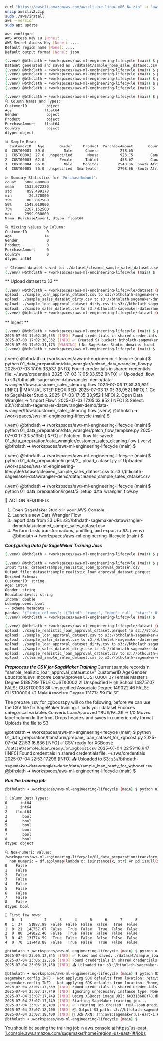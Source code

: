 ```bash
curl "https://awscli.amazonaws.com/awscli-exe-linux-x86_64.zip" -o "awscliv2.zip"
unzip awscliv2.zip
sudo ./aws/install
aws --version
sudo apt update

aws configure
AWS Access Key ID [None]: ....
AWS Secret Access Key [None]: ....
Default region name [None]: ....
Default output format [None]: json
```

```bash
(.venv) @btholath ➜ /workspaces/aws-ml-engineering-lifecycle (main) $ python 01_data_preparation/build_dataset/gen_home_sales_dataset.py 
Dataset generated and saved as ./dataset/sample_home_sales_dataset.csv
(.venv) @btholath ➜ /workspaces/aws-ml-engineering-lifecycle (main) $ python 01_data_preparation/build_dataset/gen_loan_approval_dataset.py 
(.venv) @btholath ➜ /workspaces/aws-ml-engineering-lifecycle (main) $ python 01_data_preparation/build_dataset/gen_sales_dataset.py 
(.venv) @btholath ➜ /workspaces/aws-ml-engineering-lifecycle (main) $ python 01_data_preparation/build_dataset/gen_large_datset.py 
(.venv) @btholath ➜ /workspaces/aws-ml-engineering-lifecycle (main) $ python 01_data_preparation/build_dataset/gen_realistic_loan_approval_dataset.py 
(.venv) @btholath ➜ /workspaces/aws-ml-engineering-lifecycle (main) $ 
```

```bash
(.venv) @btholath ➜ /workspaces/aws-ml-engineering-lifecycle (main) $ python 01_data_preparation/transform/clean_sales_data.py 
🔍 Column Names and Types:
CustomerID         object
Age               float64
Gender             object
Product            object
PurchaseAmount    float64
Country            object
dtype: object

📊 Sample Rows:
  CustomerID   Age       Gender     Product  PurchaseAmount       Country
0  CUST00001  39.0         Male      Camera          278.05            UK
1  CUST00002  27.0  Unspecified       Mouse          923.75        Canada
2  CUST00003  62.0       Female      Tablet          455.07        Canada
3  CUST00004  66.0         Male     Monitor         2543.36  South Africa
4  CUST00005  76.0  Unspecified  Smartwatch         2798.06  South Africa

📈 Summary Statistics for 'PurchaseAmount':
count    5000.000000
mean     1532.072220
std       859.499178
min        20.370000
25%       803.042500
50%      1549.010000
75%      2287.152500
max      2999.930000
Name: PurchaseAmount, dtype: float64

🔍 Missing Values by Column:
CustomerID         0
Age               14
Gender             0
Product            0
PurchaseAmount     0
Country            0
dtype: int64

✅ Cleaned dataset saved to: ./dataset/cleaned_sample_sales_dataset.csv
(.venv) @btholath ➜ /workspaces/aws-ml-engineering-lifecycle (main) $ 
```

** Upload dataset to S3 **
```bash
(.venv) @btholath ➜ /workspaces/aws-ml-engineering-lifecycle/dataset (main) $ aws s3 sync . s3://btholath-sagemaker-datawrangler-demo/data/
upload: ./sample_loan_approval_dataset.csv to s3://btholath-sagemaker-datawrangler-demo/data/sample_loan_approval_dataset.csv
upload: ./sample_sales_dataset_dirty.csv to s3://btholath-sagemaker-datawrangler-demo/data/sample_sales_dataset_dirty.csv
upload: ./sample_loan_approval_dataset_dirty.csv to s3://btholath-sagemaker-datawrangler-demo/data/sample_loan_approval_dataset_dirty.csv
upload: ./sample_sales_dataset.csv to s3://btholath-sagemaker-datawrangler-demo/data/sample_sales_dataset.csv
(.venv) @btholath ➜ /workspaces/aws-ml-engineering-lifecycle/dataset (main) $ 
```


** Ingest **
```bash
(.venv) @btholath ➜ /workspaces/aws-ml-engineering-lifecycle (main) $ python 01_data_preparation/ingest/1_create_resources.py 
2025-07-03 17:02:30,235 [INFO] Found credentials in shared credentials file: ~/.aws/credentials
2025-07-03 17:02:30,832 [INFO] ✅ Created S3 bucket: btholath-sagemaker-datawrangler-demo
2025-07-03 17:02:31,173 [WARNING] ❗ No SageMaker Studio domains found.
(.venv) @btholath ➜ /workspaces/aws-ml-engineering-lifecycle (main) $
```

(.venv) @btholath ➜ /workspaces/aws-ml-engineering-lifecycle (main) $ python 01_data_preparation/data_wrangler/upload_data_wrangler_flow.py 
2025-07-03 17:05:33,537 [INFO] Found credentials in shared credentials file: ~/.aws/credentials
2025-07-03 17:05:33,952 [INFO] ✅ Uploaded .flow to s3://btholath-sagemaker-datawrangler-demo/data-wrangler/flows/customer_sales_cleaning.flow
2025-07-03 17:05:33,952 [INFO] 
📌 MANUAL STEP REQUIRED:
2025-07-03 17:05:33,952 [INFO] 1. Go to SageMaker Studio.
2025-07-03 17:05:33,952 [INFO] 2. Open Data Wrangler → 'Import Flow'.
2025-07-03 17:05:33,952 [INFO] 3. Select: s3://btholath-sagemaker-datawrangler-demo/data-wrangler/flows/customer_sales_cleaning.flow
(.venv) @btholath ➜ /workspaces/aws-ml-engineering-lifecycle (main) $ 

(.venv) @btholath ➜ /workspaces/aws-ml-engineering-lifecycle (main) $ python 01_data_preparation/data_wrangler/patch_flow_template.py 
2025-07-03 17:33:57,350 [INFO] ✅ Patched .flow file saved: 01_data_preparation/data_wrangler/customer_sales_cleaning.flow
(.venv) @btholath ➜ /workspaces/aws-ml-engineering-lifecycle (main) $ 


(.venv) @btholath ➜ /workspaces/aws-ml-engineering-lifecycle (main) $ python 01_data_preparation/ingest/2_upload_dataset.py
✅ Uploaded /workspaces/aws-ml-engineering-lifecycle/dataset/cleaned_sample_sales_dataset.csv to s3://btholath-sagemaker-datawrangler-demo/data/cleaned_sample_sales_dataset.csv


(.venv) @btholath ➜ /workspaces/aws-ml-engineering-lifecycle (main) $ python 01_data_preparation/ingest/3_setup_data_wrangler_flow.py

🚀 ACTION REQUIRED:
1. Open SageMaker Studio in your AWS Console.
2. Launch a new Data Wrangler Flow.
3. Import data from S3 URI: s3://btholath-sagemaker-datawrangler-demo/data/cleaned_sample_sales_dataset.csv
4. Perform basic transformations, profiling, and export to S3.
(.venv) @btholath ➜ /workspaces/aws-ml-engineering-lifecycle (main) $ 


***Configuring Data for SageMaker Training Jobs***
```bash
(.venv) @btholath ➜ /workspaces/aws-ml-engineering-lifecycle (main) $ python 01_data_preparation//build_dataset/gen_realistic_loan_approval_dataset.py

(.venv) @btholath ➜ /workspaces/aws-ml-engineering-lifecycle (main) $ python 01_data_preparation//build_dataset/csv_to_parquet.py dataset/sample_realistic_loan_approval_dataset.csv
Input file: dataset/sample_realistic_loan_approval_dataset.csv
Output file: dataset/sample_realistic_loan_approval_dataset.parquet
Derived Schema:
CustomerID: string
Age: int64
Gender: string
EducationLevel: string
Income: double
LoanApproved: bool
-- schema metadata --
pandas: '{"index_columns": [{"kind": "range", "name": null, "start": 0, "' + 957
(.venv) @btholath ➜ /workspaces/aws-ml-engineering-lifecycle (main) $ 

(.venv) @btholath ➜ /workspaces/aws-ml-engineering-lifecycle/dataset (main) $ aws s3 sync . s3://btholath-sagemaker-datawrangler-demo/data/
upload: ./sample_realistic_loan_approval_dataset.parquet to s3://btholath-sagemaker-datawrangler-demo/data/sample_realistic_loan_approval_dataset.parquet
upload: ./sample_loan_approval_dataset.csv to s3://btholath-sagemaker-datawrangler-demo/data/sample_loan_approval_dataset.csv
upload: ./sample_sales_dataset.csv to s3://btholath-sagemaker-datawrangler-demo/data/sample_sales_dataset.csv
upload: ./sample_loan_approval_dataset_dirty.csv to s3://btholath-sagemaker-datawrangler-demo/data/sample_loan_approval_dataset_dirty.csv
upload: ./sample_sales_dataset_dirty.csv to s3://btholath-sagemaker-datawrangler-demo/data/sample_sales_dataset_dirty.csv
upload: ./sample_realistic_loan_approval_dataset.csv to s3://btholath-sagemaker-datawrangler-demo/data/sample_realistic_loan_approval_dataset.csv
upload: ./cleaned_sample_sales_dataset.csv to s3://btholath-sagemaker-datawrangler-demo/data/cleaned_sample_sales_dataset.csv
```

***Preprocess the CSV for SageMaker Training***
Current sample records in "sample_realistic_loan_approval_dataset.csv"
CustomerID	Age	Gender	EducationLevel	Income	LoanApproved
CUST00001	37	Female	Master's Degree	51887.99	TRUE
CUST00002	21	Unspecified	High School	148757.07	FALSE
CUST00003	80	Unspecified	Associate Degree	149022.46	FALSE
CUST00004	42	Male	Associate Degree	131774.59	FALSE

The prepare_csv_for_xgboost.py will do the following, before we can use the CSV file for SageMaker training.
Loads your dataset
Encodes categorical variables
Converts LoanApproved TRUE/FALSE → 1/0
Moves label column to the front
Drops headers and saves in numeric-only format
Uploads the file to S3

@btholath ➜ /workspaces/aws-ml-engineering-lifecycle (main) $ python 01_data_preparation/transform/prepare_loan_dataset_for_xgboost.py
2025-07-04 22:53:16,636 [INFO] ✅ CSV ready for XGBoost: ./dataset/sample_loan_ready_for_xgboost.csv
2025-07-04 22:53:16,647 [INFO] Found credentials in shared credentials file: ~/.aws/credentials
2025-07-04 22:53:17,296 [INFO] 📤 Uploaded to S3: s3://btholath-sagemaker-datawrangler-demo/data/sample_loan_ready_for_xgboost.csv
@btholath ➜ /workspaces/aws-ml-engineering-lifecycle (main) $ 


***Run the training job***
```bash
@btholath ➜ /workspaces/aws-ml-engineering-lifecycle (main) $ python 01_data_preparation/transform/troubleshoot_dataset.py 

🧪 Column Data Types:
0      int64
1      int64
2    float64
3       bool
4       bool
5       bool
6       bool
7       bool
8       bool
dtype: object

🔍 Non-numeric values:
/workspaces/aws-ml-engineering-lifecycle/01_data_preparation/transform/troubleshoot_dataset.py:9: FutureWarning: DataFrame.applymap has been deprecated. Use DataFrame.map instead.
  non_numeric = df.applymap(lambda x: isinstance(x, str) or pd.isnull(x)).any()
0    False
1    False
2    False
3    False
4    False
5    False
6    False
7    False
8    False
dtype: bool

🚨 First few rows:
   0   1          2      3      4      5      6      7      8
0  1  37   51887.99  False  False  False  False   True  False
1  0  21  148757.07  False   True  False   True  False  False
2  0  80  149022.46  False   True  False  False  False  False
3  0  42  131774.59   True  False  False  False  False  False
4  0  70  117448.88  False   True  False   True  False  False
```

```bash
@btholath ➜ /workspaces/aws-ml-engineering-lifecycle (main) $ python 01_data_preparation/transform/fix_booleans_and_upload.py 
2025-07-04 23:06:12,845 [INFO] ✅ Fixed and saved: ./dataset/sample_loan_fixed_for_xgboost.csv
2025-07-04 23:06:12,856 [INFO] Found credentials in shared credentials file: ~/.aws/credentials
2025-07-04 23:06:13,450 [INFO] 📤 Uploaded to: s3://btholath-sagemaker-datawrangler-demo/data/sample_loan_fixed_for_xgboost.csv
```

```bash
@btholath ➜ /workspaces/aws-ml-engineering-lifecycle (main) $ python 02_model_training/train_xgboost_loan_predictor.py
sagemaker.config INFO - Not applying SDK defaults from location: /etc/xdg/sagemaker/config.yaml
sagemaker.config INFO - Not applying SDK defaults from location: /home/codespace/.config/sagemaker/config.yaml
2025-07-04 23:07:17,639 [INFO] Found credentials in shared credentials file: ~/.aws/credentials
2025-07-04 23:07:17,749 [INFO] Ignoring unnecessary instance type: None.
2025-07-04 23:07:17,749 [INFO] Using XGBoost image URI: 683313688378.dkr.ecr.us-east-1.amazonaws.com/sagemaker-xgboost:1.7-1
2025-07-04 23:07:17,749 [INFO] Starting SageMaker training job...
2025-07-04 23:07:18,400 [INFO] ✅ Training job created: real-loan-predictor-xgb-1751670437
2025-07-04 23:07:18,400 [INFO] 📦 Output S3 path: s3://btholath-sagemaker-datawrangler-demo/real-loan-predictor-output/
2025-07-04 23:07:18,400 [INFO] 🔗 Job ARN: arn:aws:sagemaker:us-east-1:637423309379:training-job/real-loan-predictor-xgb-1751670437
@btholath ➜ /workspaces/aws-ml-engineering-lifecycle (main) $ 
```

You should be seeing the training job in aws console at https://us-east-1.console.aws.amazon.com/sagemaker/home?region=us-east-1#/jobs
```



